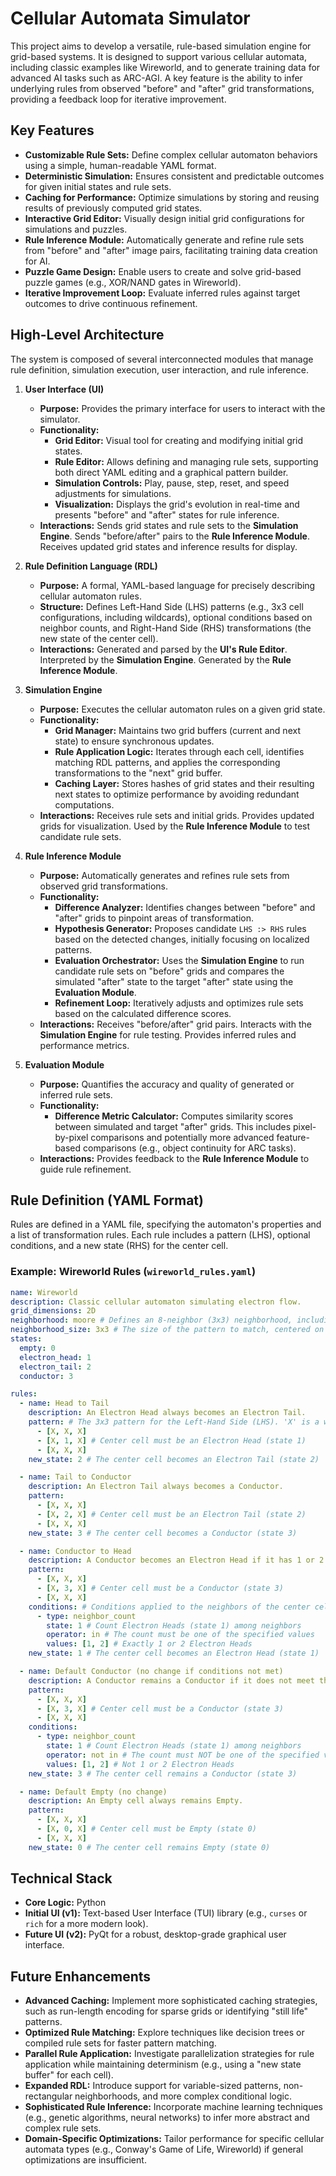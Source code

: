 # Cellular Automata Simulator

This project aims to develop a versatile, rule-based simulation engine for grid-based systems. It is designed to support various cellular automata, including classic examples like Wireworld, and to generate training data for advanced AI tasks such as ARC-AGI. A key feature is the ability to infer underlying rules from observed "before" and "after" grid transformations, providing a feedback loop for iterative improvement.

## Key Features

  - **Customizable Rule Sets:** Define complex cellular automaton behaviors using a simple, human-readable YAML format.
  - **Deterministic Simulation:** Ensures consistent and predictable outcomes for given initial states and rule sets.
  - **Caching for Performance:** Optimize simulations by storing and reusing results of previously computed grid states.
  - **Interactive Grid Editor:** Visually design initial grid configurations for simulations and puzzles.
  - **Rule Inference Module:** Automatically generate and refine rule sets from "before" and "after" image pairs, facilitating training data creation for AI.
  - **Puzzle Game Design:** Enable users to create and solve grid-based puzzle games (e.g., XOR/NAND gates in Wireworld).
  - **Iterative Improvement Loop:** Evaluate inferred rules against target outcomes to drive continuous refinement.

## High-Level Architecture

The system is composed of several interconnected modules that manage rule definition, simulation execution, user interaction, and rule inference.

1.  **User Interface (UI)**

      - **Purpose:** Provides the primary interface for users to interact with the simulator.
      - **Functionality:**
          - **Grid Editor:** Visual tool for creating and modifying initial grid states.
          - **Rule Editor:** Allows defining and managing rule sets, supporting both direct YAML editing and a graphical pattern builder.
          - **Simulation Controls:** Play, pause, step, reset, and speed adjustments for simulations.
          - **Visualization:** Displays the grid's evolution in real-time and presents "before" and "after" states for rule inference.
      - **Interactions:** Sends grid states and rule sets to the **Simulation Engine**. Sends "before/after" pairs to the **Rule Inference Module**. Receives updated grid states and inference results for display.

2.  **Rule Definition Language (RDL)**

      - **Purpose:** A formal, YAML-based language for precisely describing cellular automaton rules.
      - **Structure:** Defines Left-Hand Side (LHS) patterns (e.g., 3x3 cell configurations, including wildcards), optional conditions based on neighbor counts, and Right-Hand Side (RHS) transformations (the new state of the center cell).
      - **Interactions:** Generated and parsed by the **UI's Rule Editor**. Interpreted by the **Simulation Engine**. Generated by the **Rule Inference Module**.

3.  **Simulation Engine**

      - **Purpose:** Executes the cellular automaton rules on a given grid state.
      - **Functionality:**
          - **Grid Manager:** Maintains two grid buffers (current and next state) to ensure synchronous updates.
          - **Rule Application Logic:** Iterates through each cell, identifies matching RDL patterns, and applies the corresponding transformations to the "next" grid buffer.
          - **Caching Layer:** Stores hashes of grid states and their resulting next states to optimize performance by avoiding redundant computations.
      - **Interactions:** Receives rule sets and initial grids. Provides updated grids for visualization. Used by the **Rule Inference Module** to test candidate rule sets.

4.  **Rule Inference Module**

      - **Purpose:** Automatically generates and refines rule sets from observed grid transformations.
      - **Functionality:**
          - **Difference Analyzer:** Identifies changes between "before" and "after" grids to pinpoint areas of transformation.
          - **Hypothesis Generator:** Proposes candidate `LHS :> RHS` rules based on the detected changes, initially focusing on localized patterns.
          - **Evaluation Orchestrator:** Uses the **Simulation Engine** to run candidate rule sets on "before" grids and compares the simulated "after" state to the target "after" state using the **Evaluation Module**.
          - **Refinement Loop:** Iteratively adjusts and optimizes rule sets based on the calculated difference scores.
      - **Interactions:** Receives "before/after" grid pairs. Interacts with the **Simulation Engine** for rule testing. Provides inferred rules and performance metrics.

5.  **Evaluation Module**

      - **Purpose:** Quantifies the accuracy and quality of generated or inferred rule sets.
      - **Functionality:**
          - **Difference Metric Calculator:** Computes similarity scores between simulated and target "after" grids. This includes pixel-by-pixel comparisons and potentially more advanced feature-based comparisons (e.g., object continuity for ARC tasks).
      - **Interactions:** Provides feedback to the **Rule Inference Module** to guide rule refinement.

## Rule Definition (YAML Format)

Rules are defined in a YAML file, specifying the automaton's properties and a list of transformation rules. Each rule includes a pattern (LHS), optional conditions, and a new state (RHS) for the center cell.

### Example: Wireworld Rules (`wireworld_rules.yaml`)

```yaml
name: Wireworld
description: Classic cellular automaton simulating electron flow.
grid_dimensions: 2D
neighborhood: moore # Defines an 8-neighbor (3x3) neighborhood, including the center cell.
neighborhood_size: 3x3 # The size of the pattern to match, centered on the cell being updated.
states:
  empty: 0
  electron_head: 1
  electron_tail: 2
  conductor: 3

rules:
  - name: Head to Tail
    description: An Electron Head always becomes an Electron Tail.
    pattern: # The 3x3 pattern for the Left-Hand Side (LHS). 'X' is a wildcard.
      - [X, X, X]
      - [X, 1, X] # Center cell must be an Electron Head (state 1)
      - [X, X, X]
    new_state: 2 # The center cell becomes an Electron Tail (state 2)

  - name: Tail to Conductor
    description: An Electron Tail always becomes a Conductor.
    pattern:
      - [X, X, X]
      - [X, 2, X] # Center cell must be an Electron Tail (state 2)
      - [X, X, X]
    new_state: 3 # The center cell becomes a Conductor (state 3)

  - name: Conductor to Head
    description: A Conductor becomes an Electron Head if it has 1 or 2 Electron Heads in its neighbors.
    pattern:
      - [X, X, X]
      - [X, 3, X] # Center cell must be a Conductor (state 3)
      - [X, X, X]
    conditions: # Conditions applied to the neighbors of the center cell
      - type: neighbor_count
        state: 1 # Count Electron Heads (state 1) among neighbors
        operator: in # The count must be one of the specified values
        values: [1, 2] # Exactly 1 or 2 Electron Heads
    new_state: 1 # The center cell becomes an Electron Head (state 1)

  - name: Default Conductor (no change if conditions not met)
    description: A Conductor remains a Conductor if it does not meet the criteria to become an Electron Head.
    pattern:
      - [X, X, X]
      - [X, 3, X] # Center cell must be a Conductor (state 3)
      - [X, X, X]
    conditions:
      - type: neighbor_count
        state: 1 # Count Electron Heads (state 1) among neighbors
        operator: not in # The count must NOT be one of the specified values
        values: [1, 2] # Not 1 or 2 Electron Heads
    new_state: 3 # The center cell remains a Conductor (state 3)

  - name: Default Empty (no change)
    description: An Empty cell always remains Empty.
    pattern:
      - [X, X, X]
      - [X, 0, X] # Center cell must be Empty (state 0)
      - [X, X, X]
    new_state: 0 # The center cell remains Empty (state 0)
```

## Technical Stack

  - **Core Logic:** Python
  - **Initial UI (v1):** Text-based User Interface (TUI) library (e.g., `curses` or `rich` for a more modern look).
  - **Future UI (v2):** PyQt for a robust, desktop-grade graphical user interface.

## Future Enhancements

  - **Advanced Caching:** Implement more sophisticated caching strategies, such as run-length encoding for sparse grids or identifying "still life" patterns.
  - **Optimized Rule Matching:** Explore techniques like decision trees or compiled rule sets for faster pattern matching.
  - **Parallel Rule Application:** Investigate parallelization strategies for rule application while maintaining determinism (e.g., using a "new state buffer" for each cell).
  - **Expanded RDL:** Introduce support for variable-sized patterns, non-rectangular neighborhoods, and more complex conditional logic.
  - **Sophisticated Rule Inference:** Incorporate machine learning techniques (e.g., genetic algorithms, neural networks) to infer more abstract and complex rule sets.
  - **Domain-Specific Optimizations:** Tailor performance for specific cellular automata types (e.g., Conway's Game of Life, Wireworld) if general optimizations are insufficient.
  